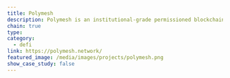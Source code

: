 ```yaml
---
title: Polymesh
description: Polymesh is an institutional-grade permissioned blockchain built specifically for regulated assets.
chain: true
type:
category:
  - defi
link: https://polymesh.network/
featured_image: /media/images/projects/polymesh.png
show_case_study: false
---
```

